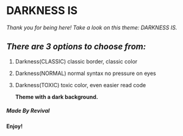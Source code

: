 # DARKNESS IS

_Thank you for being here! Take a look on this theme: DARKNESS IS._

## _There are 3 options to choose from:_

1. Darkness(CLASSIC) classic border, classic color
2. Darkness(NORMAL) normal syntax no pressure on eyes
3. Darkness(TOXIC) toxic color, even easier read code

   **Theme with a dark background.**

##### Made By Revival

**Enjoy!**
